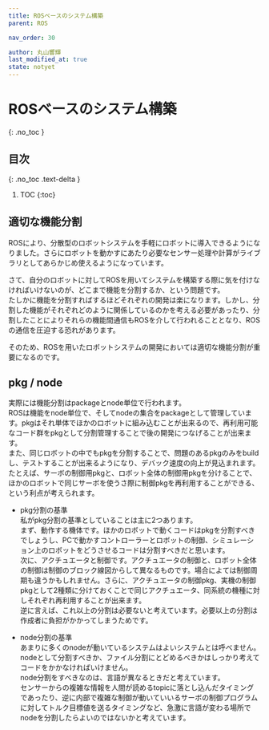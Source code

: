 ```yaml
---
title: ROSベースのシステム構築
parent: ROS

nav_order: 30

author: 丸山響輝
last_modified_at: true
state: notyet
---
```


# **ROSベースのシステム構築**
{: .no_toc }

## 目次
{: .no_toc .text-delta }

1. TOC
{:toc}

## 適切な機能分割
ROSにより、分散型のロボットシステムを手軽にロボットに導入できるようになりました。さらにロボットを動かすにあたり必要なセンサー処理や計算がライブラリとしてあらかじめ使えるようになっています。  

さて、自分のロボットに対してROSを用いてシステムを構築する際に気を付けなければいけないのが、どこまで機能を分割するか、という問題です。  
たしかに機能を分割すればするほどそれぞれの開発は楽になります。しかし、分割した機能がそれぞれどのように関係しているのかを考える必要があったり、分割したことによりそれらの機能間通信もROSを介して行われることとなり、ROSの通信を圧迫する恐れがあります。  

そのため、ROSを用いたロボットシステムの開発においては適切な機能分割が重要になるのです。  

## pkg / node
実際には機能分割はpackageとnode単位で行われます。  
ROSは機能をnode単位で、そしてnodeの集合をpackageとして管理しています。pkgはそれ単体でほかのロボットに組み込むことが出来るので、再利用可能なコード群をpkgとして分割管理することで後の開発につなげることが出来ます。  
また、同じロボットの中でもpkgを分割することで、問題のあるpkgのみをbuildし、テストすることが出来るようになり、デバック速度の向上が見込まれます。  
たとえば、サーボの制御用pkgと、ロボット全体の制御用pkgを分けることで、ほかのロボットで同じサーボを使うさ際に制御pkgを再利用することができる、という利点が考えられます。  

- pkg分割の基準  
私がpkg分割の基準としていることは主に2つあります。  
まず、動作する機体です。ほかのロボットで動くコードはpkgを分割すべきでしょうし、PCで動かすコントローラーとロボットの制御、シミュレーション上のロボットをどうさせるコードは分割すべきだと思います。  
次に、アクチュエータと制御です。アクチュエータの制御と、ロボット全体の制御は制御のブロック線図からして異なるものです。場合によては制御周期も違うかもしれません。さらに、アクチュエータの制御pkg、実機の制御pkgとして2種類に分けておくことで同じアクチュエータ、同系統の機種に対しそれぞれ再利用することが出来ます。  
逆に言えば、これ以上の分割は必要ないと考えています。必要以上の分割は作成者に負担がかかってしまうためです。  

- node分割の基準  
あまりに多くのnodeが動いているシステムはよいシステムとは呼べません。nodeとして分割すべきか、ファイル分割にとどめるべきかはしっかり考えてコードをかかなければいけません。  
node分割をすべきなのは、言語が異なるときだと考えています。  
センサーからの複雑な情報を人間が読めるtopicに落とし込んだタイミングであったり、逆に内部で複雑な制御が動いていいるサーボの制御プログラムに対してトルク目標値を送るタイミングなど、急激に言語が変わる場所でnodeを分割したらよいのではないかと考えています。
